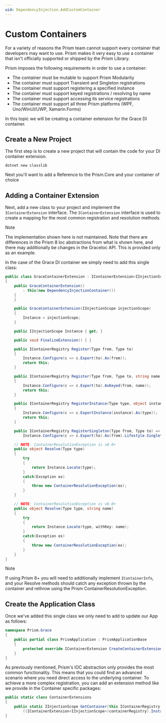 ```yaml
---
uid: DependencyInjection.AddCustomContainer
---
```


# Custom Containers

For a variety of reasons the Prism team cannot support every container that developers may want to use. Prism makes it very easy to use a container that isn't officially supported or shipped by the Prism Library.

Prism imposes the following requirements in order to use a container:

- The container must be mutable to support Prism Modularity
- The container must support Transient and Singleton registrations
- The container must support registering a specified instance
- The container must support keyed registrations / resolving by name
- The container must support accessing its service registrations
- The container must support all three Prism platforms (WPF, Uno/WinUI/UWP, Xamarin.Forms)

In this topic we will be creating a container extension for the Grace DI container.

## Create a New Project

The first step is to create a new project that will contain the code for your DI container extension.

```shell
dotnet new classlib
```

Next you'll want to add a Reference to the Prism.Core and your container of choice

## Adding a Container Extension

Next, add a new class to your project and implement the `IContainerExtension` interface.  The `IContainerExtension` interface is used to create a mapping for the most common registration and resolution methods.

> [!NOTE]
> The implementation shown here is not maintained. Note that there are differences in the Prism 8 Ioc abstractions from what is shown here, and there may additionally be changes in the GraceIoc API. This is provided only as an example.

In the case of the Grace DI container we simply need to add this single class:

```cs
public class GraceContainerExtension : IContainerExtension<IInjectionScope>
{
    public GraceContainerExtension()
        : this(new DependencyInjectionContainer())
    {
    }

    public GraceContainerExtension(IInjectionScope injectionScope)
    {
        Instance = injectionScope;
    }

    public IInjectionScope Instance { get; }

    public void FinalizeExtension() { }

    public IContainerRegistry Register(Type from, Type to)
    {
        Instance.Configure(c => c.Export(to).As(from));
        return this;
    }

    public IContainerRegistry Register(Type from, Type to, string name)
    {
        Instance.Configure(c => c.Export(to).AsKeyed(from, name));
        return this;
    }

    public IContainerRegistry RegisterInstance(Type type, object instance)
    {
        Instance.Configure(c => c.ExportInstance(instance).As(type));
        return this;
    }

    public IContainerRegistry RegisterSingleton(Type from, Type to) =>
        Instance.Configure(c => c.Export(to).As(from).Lifestyle.Singleton());

    // NOTE: ContainerResolutionException is v8.0+
    public object Resolve(Type type)
    {
        try
        {
            return Instance.Locate(type);
        }
        catch(Exception ex)
        {
            throw new ContainerResolutionException(ex);
        }
    }

    // NOTE: ContainerResolutionException is v8.0+
    public object Resolve(Type type, string name)
    {
        try
        {
            return Instance.Locate(type, withKey: name);
        }
        catch(Exception ex)
        {
            throw new ContainerResolutionException(ex);
        }
    }
}
```

> [!NOTE]
> If using Prism 8+ you will need to additionally implement `IContainerInfo`, and your Resolve methods should catch any exception thrown by the container and rethrow using the Prism ContainerResolutionException.

## Create the Application Class

Once we've added this single class we only need to add to update our App as follows:

```cs
namespace Prism.Grace
{
    public partial class PrismApplication : PrismApplicationBase
    {
        protected override IContainerExtension CreateContainerExtension() => new GraceContainerExtension();
    }
}
```

As previously mentioned, Prism's IOC abstraction only provides the most common functionality. This means that you could find an advanced scenario where you need direct access to the underlying container. To achieve a more complex registration, you can add an extension method like we provide in the Container specific packages:

```cs
public static class ContainerExtensions
{
    public static IInjectionScope GetContainer(this IContainerRegistry containerRegistry) =>
        ((IContainerExtension<IInjectionScope>)containerRegistry).Instance;
}
```
